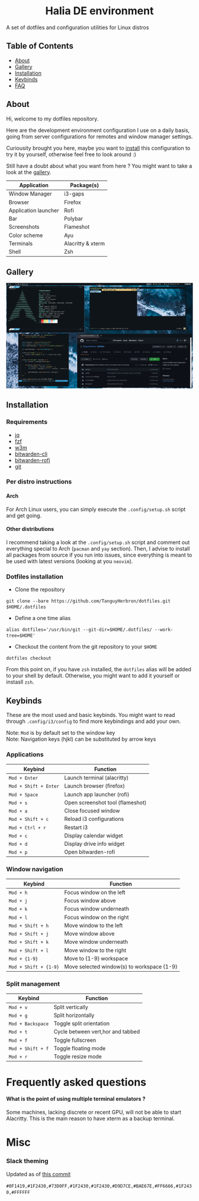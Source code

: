 <h1 align="center">Halia DE environment</h1>
A set of dotfiles and configuration utilities for Linux distros

## Table of Contents

- [About](#about)
- [Gallery](#gallery)
- [Installation](#install)
- [Keybinds](#keybinds)
- [FAQ](#faq)

<a id="about"></a>
## About

Hi, welcome to my dotfiles repository.

Here are the development environment configuration I use on a daily basis, going from server configurations for remotes and window manager settings.

Curiousity brought you here, maybe you want to [install](#install) this configuration to try it by yourself, otherwise feel free to look around :)

Still have a doubt about what you want from here ? You might want to take a look at the [gallery](#gallery).

|         Application         |         Package(s)         |
|-----------------------------|----------------------------|
| Window Manager              | i3-gaps                    |
| Browser                     | Firefox                    |
| Application launcher        | Rofi                       |
| Bar                         | Polybar                    |
| Screenshots                 | Flameshot                  |
| Color scheme                | Ayu                        |
| Terminals                   | Alacritty & xterm          |
| Shell                       | Zsh                        |

<a id="gallery"></a>
## Gallery

<img src="/Images/Screenshots/desktop.png">

<a id="install"></a>
## Installation
### Requirements

- [jq](https://stedolan.github.io/jq/)
- [fzf](https://github.com/junegunn/fzf)
- [w3m](http://w3m.sourceforge.net/)
- [bitwarden-cli](https://github.com/bitwarden/cli)
- [bitwarden-rofi](https://github.com/mattydebie/bitwarden-rofi)
- [git](https://git-scm.com/)


### Per distro instructions

#### Arch
For Arch Linux users, you can simply execute the `.config/setup.sh` script and get going.

#### Other distributions
I recommend taking a look at the `.config/setup.sh` script and comment out everything special to Arch (`pacman` and `yay` section).
Then, I advise to install all packages from source if you run into issues, since everything is meant to be used with latest versions (looking at you `neovim`).
### Dotfiles installation
- Clone the repository
```
git clone --bare https://github.com/TanguyHerbron/dotfiles.git $HOME/.dotfiles
```
- Define a one time alias
```
alias dotfiles='/usr/bin/git --git-dir=$HOME/.dotfiles/ --work-tree=$HOME'
```
- Checkout the content from the git repository to your `$HOME`
```
dotfiles checkout
```

From this point on, if you have `zsh` installed, the `dotfiles` alias will be added to your shell by default. Otherwise, you might want to add it yourself or instasll `zsh`.

<a id="keybinds"></a>
## Keybinds
These are the most used and basic keybinds. You might want to read through `.config/i3/config` to find more keybindings and add your own.

Note: `Mod` is by default set to the window key<br>
Note: Navigation keys (hjkl) can be substituted by arrow keys
### Applications
|           Keybind           |          Function          |
|-----------------------------|----------------------------|
| `Mod + Enter`               | Launch terminal (alacritty)|
| `Mod + Shift + Enter`       | Launch browser (firefox)   |
| `Mod + Space`               | Launch app launcher (rofi) |
| `Mod + s`                   | Open screenshot tool (flameshot)|
| `Mod + a`                   | Close focused window       |
| `Mod + Shift + c`           | Reload i3 configurations   |
| `Mod + Ctrl + r`            | Restart i3                 |
| `Mod + c`                   | Display calendar widget    |
| `Mod + d`                   | Display drive info widget  |
| `Mod + p`                   | Open bitwarden-rofi        |

### Window navigation
|           Keybind           |          Function          |
|-----------------------------|----------------------------|
| `Mod + h`                   | Focus window on the left   |
| `Mod + j`                   | Focus window above         |
| `Mod + k`                   | Focus window underneath    |
| `Mod + l`                   | Focus window on the right  |
| `Mod + Shift + h`           | Move window to the left    |
| `Mod + Shift + j`           | Move window above          |
| `Mod + Shift + k`           | Move window underneath     |
| `Mod + Shift + l`           | Move window to the right   |
| `Mod + {1-9}`               | Move to {1-9} workspace    |
| `Mod + Shift + {1-9}`       | Move selected window(s) to workspace {1-9} |

### Split management
|           Keybind           |          Function          |
|-----------------------------|----------------------------|
| `Mod + v`                   | Split vertically           |
| `Mod + g`                   | Split horizontally         |
| `Mod + Backspace`           | Toggle split orientation   |
| `Mod + t`                   | Cycle between vert,hor and tabbed |
| `Mod + f`                   | Toggle fullscreen          |
| `Mod + Shift + f`           | Toggle floating mode       |
| `Mod + r`                   | Toggle resize mode         |

<a id="faq"></a>
# Frequently asked questions

#### What is the point of using multiple terminal emulators ?
Some machines, lacking discrete or recent GPU, will not be able to start Alacritty. This is the main reason to have xterm as a backup terminal.

# Misc
### Slack theming
Updated as of [this commit](https://github.com/TanguyHerbron/dotfiles/commit/9adabddf70494ba534bcc5dd94260a92e1c996c3)

`#0F1419,#1F2430,#73D0FF,#1F2430,#1F2430,#D9D7CE,#BAE67E,#FF6666,#1F2430,#FFFFFF`
